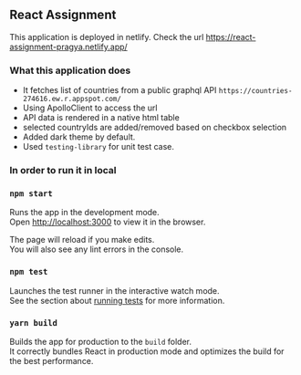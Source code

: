 ## React Assignment

This application is deployed in netlify. Check the url https://react-assignment-pragya.netlify.app/

### What this application does

- It fetches list of countries from a public graphql API `https://countries-274616.ew.r.appspot.com/`
- Using ApolloClient to access the url
- API data is rendered in a native html table
- selected countryIds are added/removed based on checkbox selection
- Added dark theme by default.
- Used `testing-library` for unit test case.

### In order to run it in local

### `npm start`

Runs the app in the development mode.\
Open [http://localhost:3000](http://localhost:3000) to view it in the browser.

The page will reload if you make edits.\
You will also see any lint errors in the console.

### `npm test`

Launches the test runner in the interactive watch mode.\
See the section about [running tests](https://facebook.github.io/create-react-app/docs/running-tests) for more information.

### `yarn build`

Builds the app for production to the `build` folder.\
It correctly bundles React in production mode and optimizes the build for the best performance.
